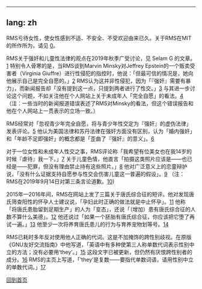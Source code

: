 <!--
关于空行：Markdown 中的空行会转换为空格。在大部分中文语境下这不好，但数字链接之后
正好需要空格。
-->
---
lang: zh
---

RMS亏待女性，使女性感到不适、不安全、不受欢迎由来已久。关于RMS在MIT的所作所为，请见 [0]。

[0]: https://selamjie.medium.com/remove-richard-stallman-appendix-a-a7e41e784f88

RMS关于强奸和儿童性法律的观点在2019年秋季广受讨论，见 Selam G 的文章。[1]
特别令人骨寒的是，当RMS谈到Marvin Minsky对Jeffrey Epstein的一个贩卖受害者（Virginia Giuffre）进行性侵犯的指控时，他说：「但最可信的情况是，她向他展示自己是完全自愿的。」[2]
RMS认为这并非性侵犯，因为「『强奸』需要有暴力」，而新闻报告却「没有提到这一点，只提到两者进行了性交。」[3]
与其进一步讨论这个问题，不如关注他在个人网站上关于未成年人「完全自愿」的看法。[4]
（注：一些当时的新闻报道错误表述了RMS对Minsky的看法，但这个错误报告和他在个人网站上一贯表示的立场一致。）

[1]: https://web.archive.org/web/20210325013429/https://selamjie.medium.com/remove-richard-stallman-fec6ec210794
[2]: https://web.archive.org/web/20210325013629/https://www.vice.com/en/article/9ke3ke/famed-computer-scientist-richard-stallman-described-epstein-victims-as-entirely-willing
[3]: https://web.archive.org/web/20210325013629/https://www.vice.com/en/article/9ke3ke/famed-computer-scientist-richard-stallman-described-epstein-victims-as-entirely-willing
[4]: https://web.archive.org/web/20210325013706/https://stallman.org/archives/2018-jul-oct.html#23_September_2018_(Cody_Wilson)

RMS经常对「忽视青少年完全自愿，将与青少年性交定为『强奸』的虚伪法律」发表评论。[5]
他认为美国法律和苏丹法律在强奸方面没有区别，认为「婚内强奸」和「年龄不足即强奸」的概念都是「歪曲了『强奸』的意义」。[6]

[5]: https://web.archive.org/web/20210325013844/https://stallman.org/archives/2017-sep-dec.html#13_November_2017_(Jelani_Maraj)
[6]: https://web.archive.org/web/20210325013942/https://stallman.org/archives/2018-may-aug.html#14_May_2018_(Death_sentence_in_Sudan)

对于一位女性和未成年人性交之事，RMS评论称「我希望有位美女也在我14岁的时候『虐待』我一下。」[7]
关于儿童色情，他直言「拍摄这类照片应该是——也已经是——犯罪，但没有理由禁止持有这些照片。」[8]
他对广泛意义上的恋童辩护说，「没有什么证据支持自愿参与性交会伤害儿童这一普遍的假设」。[9]
（注：RMS在2019年9月14日对第三条言论道歉。[10])

[7]: https://web.archive.org/web/20210325014110/https://stallman.org/archives/2015-mar-jun.html#5_June_2015_(Law_being_an_ass)
[8]: https://web.archive.org/web/20210325014131/https://stallman.org/archives/2014-jul-oct.html#26_October_2014_(Prison_for_cartoon)
[9]: https://web.archive.org/web/20210325014249/https://stallman.org/archives/2012-nov-feb.html#04_January_2013_(Pedophilia)
[10]: https://web.archive.org/web/20210325015259/https://stallman.org/archives/2019-jul-oct.html#14_September_2019_(Sex_between_an_adult_and_a_child_is_wrong)

2015年—2016年间，RMS在网站上发了三篇关于唐氏综合征的短评。他对发现唐氏筛查阳性的怀孕人士建议说，「孕妇此时正确的做法就是中止怀孕」。[11]
他称「将唐氏患胎留到足期生产」的人为「变态」，还说「（增加）患有唐氏综合征的人数不算什么美德」。[12]
他还说过「如果一个胚胎有唐氏综合征，你应该把它堕了再试一遍。」[13]
他至少一次将养育唐氏患儿的行为与育养宠物划等号。[14]

[11]: https://web.archive.org/web/20210325014348/https://stallman.org/archives/2016-jul-oct.html#31_October_2016_(Down's_syndrome)
[12]: https://web.archive.org/web/20210325014343/https://stallman.org/archives/2015-jul-oct.html#21_October_2015_(Mistaking_a_fetus_for_a_baby)
[13]: https://web.archive.org/web/20210325014628/https://stallman.org/archives/2016-mar-jun.html#23_April_2016_(Fetuses_with_Downs_syndrome)
[14]: https://web.archive.org/web/20161107050933/https://stallman.org/archives/2016-jul-oct.html#31_October_2016_(Down's_syndrome)

RMS已耗时多年反对使用他人正确的代词。这是不加掩饰的跨性别歧视。在原版《GNU友好交流指南》中他写道，「英语中有多种使第三人称单数代词表示性别中立的方法；没有必要用‘they’。」[15]
这段文字已被更新，但仍然有厌恨跨性别者的成分。[16]
RMS的主页上写道，「‘they’是复数——要指代单数词语，请用性别中立的单数代词。」[17]

[15]: https://web.archive.org/web/20181022140126/https://www.gnu.org/philosophy/kind-communication.html
[16]: https://web.archive.org/web/20210325014959/https://www.gnu.org/philosophy/kind-communication.html
[17]: https://web.archive.org/web/20210325014851/https://stallman.org/

[回到首页][18]

[18]: https://rms-open-letter.github.io/index.zh_CN
